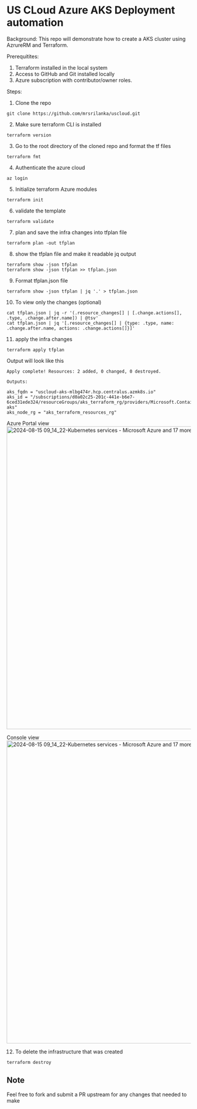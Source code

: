 # US CLoud Azure AKS Deployment automation 

Background:
This repo will demonstrate how to create a AKS cluster using AzrureRM and Terraform.

Prerequitites:
1. Terraform installed in the local system
2. Access to GitHub and Git installed locally
3. Azure subscription with contributor/owner roles.

Steps:
1. Clone the repo

```
git clone https://github.com/mrsrilanka/uscloud.git
```

2. Make sure terraform CLI is installed
```
terraform version 
```
3. Go to the root directory of the cloned repo and format the tf files
```
terraform fmt
```
4. Authenticate the azure cloud
```
az login
```
5.  Initialize terraform Azure modules
```
terraform init
```
6. validate the template
```
terraform validate
```
7.  plan and save the infra changes into tfplan file
```
terraform plan -out tfplan
```
8. show the tfplan file and make it readable jq output
```
terraform show -json tfplan
terraform show -json tfplan >> tfplan.json
```
9. Format tfplan.json file
```
terraform show -json tfplan | jq '.' > tfplan.json
```
10. To view only the changes (optional)
```
cat tfplan.json | jq -r '(.resource_changes[] | [.change.actions[], .type, .change.after.name]) | @tsv'
cat tfplan.json | jq '[.resource_changes[] | {type: .type, name: .change.after.name, actions: .change.actions[]}]' 
```
11. apply the infra changes
```
terraform apply tfplan
```
Output will look like this 
```
Apply complete! Resources: 2 added, 0 changed, 0 destroyed.

Outputs:

aks_fqdn = "uscloud-aks-mlbg474r.hcp.centralus.azmk8s.io"
aks_id = "/subscriptions/d0a02c25-201c-441e-b6e7-6ced31ede324/resourceGroups/aks_terraform_rg/providers/Microsoft.ContainerService/managedClusters/uscloud-aks"
aks_node_rg = "aks_terraform_resources_rg"
```
Azure Portal view 
<img width="828" alt="2024-08-15 09_14_22-Kubernetes services - Microsoft Azure and 17 more pages - Work - Microsoft​ Edge" src="https://github.com/user-attachments/assets/4f2f67dd-a2ef-4b1c-9aff-087aa2dc0a53">

Console view
<img width="828" alt="2024-08-15 09_14_22-Kubernetes services - Microsoft Azure and 17 more pages - Work - Microsoft​ Edge" src="https://github.com/user-attachments/assets/758e70db-ed70-45fb-9457-ad5708d0cf68">

12. To delete the infrastructure that was created
```
terraform destroy
```

## Note
Feel free to fork and submit a PR upstream for any changes that needed to make 
